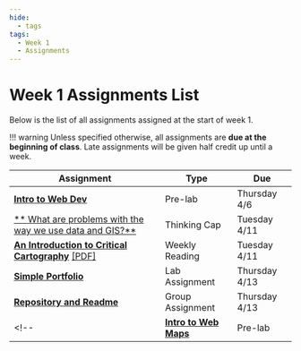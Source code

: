 ```yaml
---
hide:
  - tags
tags:
  - Week 1
  - Assignments
---
```

# Week 1 Assignments List

Below is the list of all assignments assigned at the start of week 1.

!!! warning
    Unless specified otherwise, all assignments are **due at the beginning of class**. Late assignments will be given half credit up until a week.

|Assignment|Type|Due|
|-----------|----|---|
|[**Intro to Web Dev**](prelab.md)|Pre-lab|Thursday 4/6|
|[** What are problems with the way we use data and GIS?**](thinking_cap.md)|Thinking Cap|Tuesday 4/11|
[**An Introduction to Critical Cartography**](reading.md) [[PDF]](../../materials/readings/An_Introduction_to_Critical_Cartography.pdf)|Weekly Reading|Tuesday 4/11|
|[**Simple Portfolio**](lab_assignment.md)|Lab Assignment|Thursday 4/13|
|[**Repository and Readme**](group_assignment.md)|Group Assignment|Thursday 4/13|
<!-- |[**Intro to Web Maps**](../week2/pre_lab_2.md)|Pre-lab|Wednesday 4/13| -->